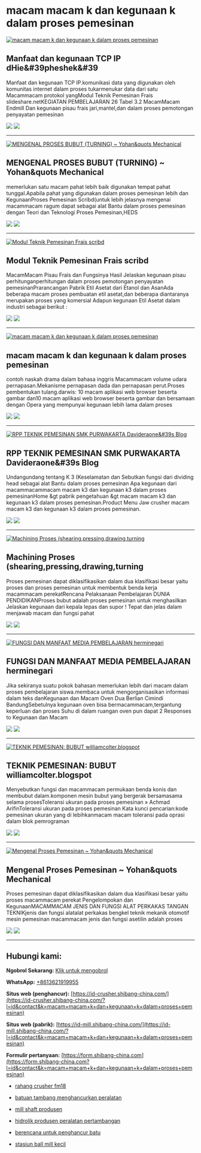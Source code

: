 # macam macam k dan kegunaan k dalam proses pemesinan

<a href="https://swt.shibang-china.com/?l=id&img&k=macam+macam+k+dan+kegunaan+k+dalam+proses+pemesinan" target="_blank">![macam macam k dan kegunaan k dalam proses pemesinan](http://static.shibang-china.com/all-800x300/536.jpg)</a>

## Manfaat dan kegunaan TCP IP dHie&#39pheshek&#39
Manfaat dan kegunaan TCP IP.komunikasi data yang digunakan oleh komunitas internet dalam proses tukarmenukar data dari satu Macammacam protokol yangModul Teknik Pemesinan Frais slideshare.netKEGIATAN PEMBELAJARAN 26 Tabel 3.2 MacamMacam Endmill Dan kegunaan pisau frais jari,mantel,dan dalam proses pemotongan penyayatan pemesinan


<a href="https://whatsapp.shibangsoft.com/WhatsApp.php" target="_blank" title="WhatsApp">![](http://static.shibang-china.com/icon/whatsapp.png)</a> <a href="https://swt.shibang-china.com/?l=id&icon&k=macam+macam+k+dan+kegunaan+k+dalam+proses+pemesinan" target="_blank">![](http://static.shibang-china.com/icon/chat-id.png)</a>

---

<a href="https://swt.shibang-china.com/?l=id&img&k=macam+macam+k+dan+kegunaan+k+dalam+proses+pemesinan" target="_blank">![MENGENAL PROSES BUBUT (TURNING) ~ Yohan&quots Mechanical](http://static.shibang-china.com/all-800x300/1435.jpg)</a>

## MENGENAL PROSES BUBUT (TURNING) ~ Yohan&quots Mechanical
memerlukan satu macam pahat lebih baik digunakan tempat pahat tunggal.Apabila pahat yang digunakan dalam proses pemesinan lebih dan KegunaanProses Pemesinan Scribd(untuk lebih jelasnya mengenai macammacam ragum dapat sebagai alat Bantu dalam proses pemesinan dengan Teori dan Teknologi Proses Pemesinan,HEDS


<a href="https://whatsapp.shibangsoft.com/WhatsApp.php" target="_blank" title="WhatsApp">![](http://static.shibang-china.com/icon/whatsapp.png)</a> <a href="https://swt.shibang-china.com/?l=id&icon&k=macam+macam+k+dan+kegunaan+k+dalam+proses+pemesinan" target="_blank">![](http://static.shibang-china.com/icon/chat-id.png)</a>

---

<a href="https://swt.shibang-china.com/?l=id&img&k=macam+macam+k+dan+kegunaan+k+dalam+proses+pemesinan" target="_blank">![Modul Teknik Pemesinan Frais scribd](http://static.shibang-china.com/all-800x300/1038.jpg)</a>

## Modul Teknik Pemesinan Frais scribd
MacamMacam Pisau Frais dan Fungsinya Hasil Jelaskan kegunaan pisau perhitunganperhitungan dalam proses pemotongan penyayatan pemesinanPrarancangan Pabrik Etil Asetat dari Etanol dan AsanAda beberapa macam proses pembuatan etil asetat,dan beberapa diantaranya merupakan proses yang komersial Adapun kegunaan Etil Asetat dalam industri sebagai berikut :


<a href="https://whatsapp.shibangsoft.com/WhatsApp.php" target="_blank" title="WhatsApp">![](http://static.shibang-china.com/icon/whatsapp.png)</a> <a href="https://swt.shibang-china.com/?l=id&icon&k=macam+macam+k+dan+kegunaan+k+dalam+proses+pemesinan" target="_blank">![](http://static.shibang-china.com/icon/chat-id.png)</a>

---

<a href="https://swt.shibang-china.com/?l=id&img&k=macam+macam+k+dan+kegunaan+k+dalam+proses+pemesinan" target="_blank">![macam macam k dan kegunaan k dalam proses pemesinan](http://static.shibang-china.com/all-800x300/1027.jpg)</a>

## macam macam k dan kegunaan k dalam proses pemesinan
contoh naskah drama dalam bahasa inggris Macammacam volume udara pernapasan.Mekanisme pernapasan dada dan pernapasan perut.Proses pembentukan tulang.darwis: 10 macam aplikasi web browser beserta gambar dan10 macam aplikasi web browser beserta gambar dan bersamaan dengan Opera yang mempunyai kegunaan lebih lama dalam proses


<a href="https://whatsapp.shibangsoft.com/WhatsApp.php" target="_blank" title="WhatsApp">![](http://static.shibang-china.com/icon/whatsapp.png)</a> <a href="https://swt.shibang-china.com/?l=id&icon&k=macam+macam+k+dan+kegunaan+k+dalam+proses+pemesinan" target="_blank">![](http://static.shibang-china.com/icon/chat-id.png)</a>

---

<a href="https://swt.shibang-china.com/?l=id&img&k=macam+macam+k+dan+kegunaan+k+dalam+proses+pemesinan" target="_blank">![RPP TEKNIK PEMESINAN SMK PURWAKARTA Davideraone&#39s Blog](http://static.shibang-china.com/all-800x300/1240.jpg)</a>

## RPP TEKNIK PEMESINAN SMK PURWAKARTA Davideraone&#39s Blog
Undangundang tentang K 3 (Keselamatan dan Sebutkan fungsi dari dividing head sebagai alat Bantu dalam proses pemesinan Apa kegunaan dari macammacammacam macam k3 dan kegunaan k3 dalam proses pemesinanHome &gt pabrik pengetahuan &gt macam macam k3 dan kegunaan k3 dalam proses pemesinan.Product Menu Jaw crusher macam macam k3 dan kegunaan k3 dalam proses pemesinan.


<a href="https://whatsapp.shibangsoft.com/WhatsApp.php" target="_blank" title="WhatsApp">![](http://static.shibang-china.com/icon/whatsapp.png)</a> <a href="https://swt.shibang-china.com/?l=id&icon&k=macam+macam+k+dan+kegunaan+k+dalam+proses+pemesinan" target="_blank">![](http://static.shibang-china.com/icon/chat-id.png)</a>

---

<a href="https://swt.shibang-china.com/?l=id&img&k=macam+macam+k+dan+kegunaan+k+dalam+proses+pemesinan" target="_blank">![Machining Proses (shearing,pressing,drawing,turning](http://static.shibang-china.com/all-800x300/1034.jpg)</a>

## Machining Proses (shearing,pressing,drawing,turning
Proses pemesinan dapat diklasifikasikan dalam dua klasifikasi besar yaitu proses dan proses pemesinan untuk membentuk benda kerja macammacam perekatRencana Pelaksanaan Pembelajaran DUNIA PENDIDIKANProses bubut adalah proses pemesinan untuk menghasilkan Jelaskan kegunaan dari kepala lepas dan supor ! Tepat dan jelas dalam menjawab macam dan fungsi pahat


<a href="https://whatsapp.shibangsoft.com/WhatsApp.php" target="_blank" title="WhatsApp">![](http://static.shibang-china.com/icon/whatsapp.png)</a> <a href="https://swt.shibang-china.com/?l=id&icon&k=macam+macam+k+dan+kegunaan+k+dalam+proses+pemesinan" target="_blank">![](http://static.shibang-china.com/icon/chat-id.png)</a>

---

<a href="https://swt.shibang-china.com/?l=id&img&k=macam+macam+k+dan+kegunaan+k+dalam+proses+pemesinan" target="_blank">![FUNGSI DAN MANFAAT MEDIA PEMBELAJARAN herminegari](http://static.shibang-china.com/all-800x300/846.jpg)</a>

## FUNGSI DAN MANFAAT MEDIA PEMBELAJARAN herminegari
Jika sekiranya suatu pokok bahasan memerlukan lebih dari macam dalam proses pembelajaran siswa.membaca untuk mengorganisasikan informasi dalam teks danKegunaan dan Macam Oven Dua Berlian Cimindi BandungSebetulnya kegunaan oven bisa bermacammacam,tergantung keperluan dan proses Suhu di dalam ruangan oven pun dapat 2 Responses to Kegunaan dan Macam


<a href="https://whatsapp.shibangsoft.com/WhatsApp.php" target="_blank" title="WhatsApp">![](http://static.shibang-china.com/icon/whatsapp.png)</a> <a href="https://swt.shibang-china.com/?l=id&icon&k=macam+macam+k+dan+kegunaan+k+dalam+proses+pemesinan" target="_blank">![](http://static.shibang-china.com/icon/chat-id.png)</a>

---

<a href="https://swt.shibang-china.com/?l=id&img&k=macam+macam+k+dan+kegunaan+k+dalam+proses+pemesinan" target="_blank">![TEKNIK PEMESINAN: BUBUT williamcolter.blogspot](http://static.shibang-china.com/all-800x300/1387.jpg)</a>

## TEKNIK PEMESINAN: BUBUT williamcolter.blogspot
Menyebutkan fungsi dan macammacam permukaan benda konis dan membubut dalam.komponen mesin bubut yang bergerak bersamasama selama prosesToleransi ukuran pada proses pemesinan » Achmad ArifinToleransi ukuran pada proses pemesinan Kata kunci pencarian:kode pemesinan ukuran yang di lebihkanmacam macam toleransi pada oprasi dalam blok pemrograman


<a href="https://whatsapp.shibangsoft.com/WhatsApp.php" target="_blank" title="WhatsApp">![](http://static.shibang-china.com/icon/whatsapp.png)</a> <a href="https://swt.shibang-china.com/?l=id&icon&k=macam+macam+k+dan+kegunaan+k+dalam+proses+pemesinan" target="_blank">![](http://static.shibang-china.com/icon/chat-id.png)</a>

---

<a href="https://swt.shibang-china.com/?l=id&img&k=macam+macam+k+dan+kegunaan+k+dalam+proses+pemesinan" target="_blank">![Mengenal Proses Pemesinan ~ Yohan&quots Mechanical](http://static.shibang-china.com/all-800x300/1010.jpg)</a>

## Mengenal Proses Pemesinan ~ Yohan&quots Mechanical
Proses pemesinan dapat diklasifikasikan dalam dua klasifikasi besar yaitu proses macammacam perekat Pengelompokan dan KegunaanMACAMMACAM JENIS DAN FUNGSI ALAT PERKAKAS TANGAN TEKNIKjenis dan fungsi alatalat perkakas bengkel teknik mekanik otomotif mesin pemesinan macammacam jenis dan fungsi asetilin adalah proses


<a href="https://whatsapp.shibangsoft.com/WhatsApp.php" target="_blank" title="WhatsApp">![](http://static.shibang-china.com/icon/whatsapp.png)</a> <a href="https://swt.shibang-china.com/?l=id&icon&k=macam+macam+k+dan+kegunaan+k+dalam+proses+pemesinan" target="_blank">![](http://static.shibang-china.com/icon/chat-id.png)</a>

---
## Hubungi kami:

**Ngobrol Sekarang:** [Klik untuk mengobrol](https://swt.shibang-china.com?l=id&contact&k=macam+macam+k+dan+kegunaan+k+dalam+proses+pemesinan)

**WhatsApp:**  [+8613621919955](https://whatsapp.shibangsoft.com/WhatsApp.php)

**Situs web (penghancur):** [https://id-crusher.shibang-china.com/](https://id-crusher.shibang-china.com/?l=id&contact&k=macam+macam+k+dan+kegunaan+k+dalam+proses+pemesinan)

**Situs web (pabrik):** [https://id-mill.shibang-china.com/](https://id-mill.shibang-china.com/?l=id&contact&k=macam+macam+k+dan+kegunaan+k+dalam+proses+pemesinan)

**Formulir pertanyaan:** [https://form.shibang-china.com](https://form.shibang-china.com?l=id&contact&k=macam+macam+k+dan+kegunaan+k+dalam+proses+pemesinan)

* [rahang crusher fm18](../49/rahang%20crusher%20fm18.md)

* [batuan tambang menghancurkan peralatan](../46/batuan%20tambang%20menghancurkan%20peralatan.md)

* [mill shaft produsen](../44/mill%20shaft%20produsen.md)

* [hidrolik produsen peralatan pertambangan](../43/hidrolik%20produsen%20peralatan%20pertambangan.md)

* [berencana untuk penghancur batu](../44/berencana%20untuk%20penghancur%20batu.md)

* [stasiun ball mill kecil](../50/stasiun%20ball%20mill%20kecil.md)